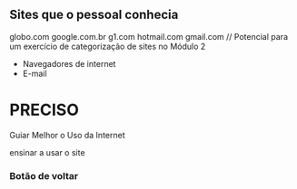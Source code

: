 


## Sites que o pessoal conhecia
globo.com
google.com.br
g1.com
hotmail.com
gmail.com
// Potencial para um exercício de categorização de sites no Módulo 2

- Navegadores de internet
- E-mail

# PRECISO
Guiar Melhor o Uso da Internet

ensinar a usar o site

### Botão de voltar
